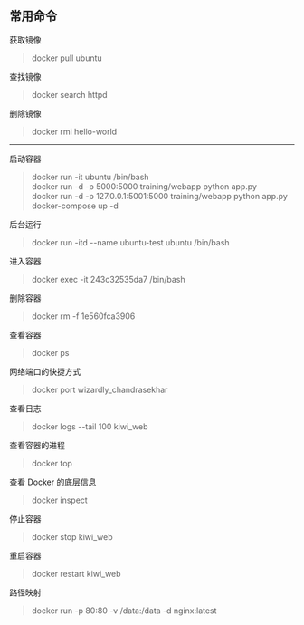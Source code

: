 ## 常用命令
获取镜像
>docker pull ubuntu  

查找镜像
>docker search httpd

删除镜像
>docker rmi hello-world
-------------

启动容器
>docker run -it ubuntu /bin/bash  
>docker run -d -p 5000:5000 training/webapp python app.py  
>docker run -d -p 127.0.0.1:5001:5000 training/webapp python app.py  
>docker-compose up -d 

后台运行
>docker run -itd --name ubuntu-test ubuntu /bin/bash  

进入容器
>docker exec -it 243c32535da7 /bin/bash

删除容器
>docker rm -f 1e560fca3906

查看容器
>docker ps

网络端口的快捷方式
>docker port wizardly_chandrasekhar 

查看日志
>docker logs --tail 100 kiwi_web

查看容器的进程
>docker top

查看 Docker 的底层信息
>docker inspect

停止容器
>docker stop kiwi_web

重启容器
>docker restart kiwi_web

路径映射
>docker run -p 80:80 -v /data:/data -d nginx:latest
